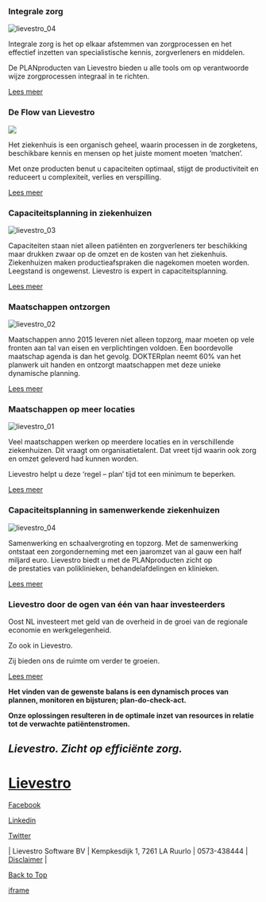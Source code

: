­

### Integrale zorg

![lievestro_04](https://www.lievestro.nl/wp-content/uploads/lievestro_04-1024x682.jpg)

Integrale zorg is het op elkaar afstemmen van zorgprocessen en het effectief inzetten van specialistische kennis, zorgverleners en middelen.

De PLANproducten van Lievestro bieden u alle tools om op verantwoorde wijze zorgprocessen integraal in te richten.

[Lees meer](https://www.lievestro.nl/integrale-zorg/ "Integrale zorg")

### De Flow van Lievestro

![](https://www.lievestro.nl/wp-content/uploads/Flow-blanco-1024x723.png)

Het ziekenhuis is een organisch geheel, waarin processen in de zorgketens, beschikbare kennis en mensen op het juiste moment moeten ‘matchen’.

Met onze producten benut u capaciteiten optimaal, stijgt de productiviteit en reduceert u complexiteit, verlies en verspilling.

[Lees meer](https://www.lievestro.nl/flowplan/ "FLOWplan")

### Capaciteitsplanning in ziekenhuizen

![lievestro_03](https://www.lievestro.nl/wp-content/uploads/lievestro_03-1024x682.jpg)

Capaciteiten staan niet alleen patiënten en zorgverleners ter beschikking maar drukken zwaar op de omzet en de kosten van het ziekenhuis. Ziekenhuizen maken productieafspraken die nagekomen moeten worden. Leegstand is ongewenst. Lievestro is expert in capaciteitsplanning.

[Lees meer](https://www.lievestro.nl/ziekenhuis/ "Ziekenhuizen")

### Maatschappen ontzorgen

![lievestro_02](https://www.lievestro.nl/wp-content/uploads/lievestro_02-1024x682.jpg)

Maatschappen anno 2015 leveren niet alleen topzorg, maar moeten op vele fronten aan tal van eisen en verplichtingen voldoen. Een boordevolle maatschap agenda is dan het gevolg. DOKTERplan neemt 60% van het planwerk uit handen en ontzorgt maatschappen met deze unieke dynamische planning.

[Lees meer](https://www.lievestro.nl/maatschap/ "Maatschap")

### Maatschappen op meer locaties

![lievestro_01](https://www.lievestro.nl/wp-content/uploads/lievestro_01-1024x682.jpg)

Veel maatschappen werken op meerdere locaties en in verschillende ziekenhuizen. Dit vraagt om organisatietalent. Dat vreet tijd waarin ook zorg en omzet geleverd had kunnen worden.

Lievestro helpt u deze ‘regel – plan’ tijd tot een minimum te beperken.

[Lees meer](https://www.lievestro.nl/meerlocatie-maatschappen/ "Meerlocatie maatschappen")

### Capaciteitsplanning in samenwerkende ziekenhuizen

![lievestro_04](https://www.lievestro.nl/wp-content/uploads/lievestro_04-1024x682.jpg)

Samenwerking en schaalvergroting en topzorg. Met de samenwerking ontstaat een zorgonderneming met een jaaromzet van al gauw een half miljard euro. Lievestro biedt u met de PLANproducten zicht op de prestaties van poliklinieken, behandelafdelingen en klinieken.

[Lees meer](https://www.lievestro.nl/samenwerkende-en-fusie-ziekenhuizen/ "Samenwerkende ziekenhuizen")

### Lievestro door de ogen van één van haar investeerders

Oost NL investeert met geld van de overheid in de groei van de regionale economie en werkgelegenheid.

Zo ook in Lievestro.

Zij bieden ons de ruimte om verder te groeien.

[Lees meer](https://oostnl.nl/nl/showcase/lievestro-software "Lievestro door de ogen van één van haar investeerders")

**Het vinden van de gewenste balans is een dynamisch proces van plannen, monitoren en bijsturen; plan-do-check-act.**

**Onze oplossingen resulteren in de optimale inzet van resources in relatie tot de verwachte patiëntenstromen.**

## _Lievestro. Zicht op efficiënte zorg._

# [Lievestro](https://www.lievestro.nl/)

[Facebook](https://www.facebook.com/pages/Lievestro-Software-BV/159561234068205?fref=ts "Facebook")

[Linkedin](https://www.linkedin.com/company/719129?trk=tyah&trkInfo=tarId%3A1418298611630%2Ctas%3Alievestro%2Cidx%3A2-1-6 "Linkedin")

[Twitter](https://twitter.com/LievestroBV "Twitter")

\| Lievestro Software BV \| Kempkesdijk 1, 7261 LA Ruurlo \| 0573-438444 \| [Disclaimer](https://www.lievestro.nl/disclaimer) \|

[Back to Top](https://www.lievestro.nl/#)

[iframe](https://www.google.com/recaptcha/api2/anchor?ar=1&k=6LcJ0FQpAAAAANb8vkZ4gBcPI0TUWs_FXvMrADgd&co=aHR0cHM6Ly93d3cubGlldmVzdHJvLm5sOjQ0Mw..&hl=en&v=jt8Oh2-Ue1u7nEbJQUIdocyd&size=invisible&cb=4cp4wo7p045l)